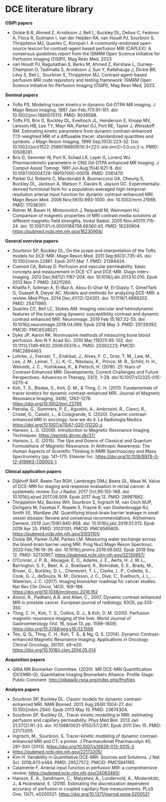 # DCE literature library

**OSIPI papers**
- Dickie B.R, Ahmed Z, Arvidsson J, Bell L, Buckley DL, Debus C, Fedorov A, Floca R, Gutmann I, van der Heijden RA, van Houdt PJ, Sourbron S, Thrippleton MJ, Quarles C,  Kompan I. A community-endorsed open-source lexicon for contrast-agent based perfusion MRI (CAPLEX): A consensus guidelines report from the ISMRM Open Science Initiative for Perfusion Imaging (OSIPI), Mag Resn Med, 2023
- van Houdt PJ, Ragunathan S, Berks M, Ahmed Z, Kershaw L, Gurney-Champion O, Tadimalla S, Arvidsson J, Sun Y, Kallehauge J, Dickie BR, Lévy S, Bell L, Sourbron S, Thrippleton MJ, Contrast-agent-based perfusion MRI code repository and testing framework: ISMRM Open Science Initiative for Perfusion Imaging (OSIPI),  Mag Resn Med, 2023.

**Seminal papers**
- Tofts PS. Modeling tracer kinetics in dynamic Gd-DTPA MR imaging. J Magn Reson Imaging. 1997 Jan-Feb;7(1):91-101. doi: 10.1002/jmri.1880070113. PMID: 9039598.
- Tofts PS, Brix G, Buckley DL, Evelhoch JL, Henderson E, Knopp MV, Larsson HB, Lee TY, Mayr NA, Parker GJ, Port RE, Taylor J, Weisskoff RM. Estimating kinetic parameters from dynamic contrast-enhanced T(1)-weighted MRI of a diffusable tracer: standardized quantities and symbols. J Magn Reson Imaging. 1999 Sep;10(3):223-32. Doi: 10.1002/(sici)1522-2586(199909)10:3<223::aid-jmri2>3.0.co;2-s. PMID: 10508281.
- Brix G, Semmler W, Port R, Schad LR, Layer G, Lorenz WJ. Pharmacokinetic parameters in CNS Gd-DTPA enhanced MR imaging. J Comput Assist Tomogr. 1991 Jul-Aug;15(4):621-8. doi: 10.1097/00004728-199107000-00018. PMID: 2061479.
- Parker GJ, Roberts C, Macdonald A, Buonaccorsi GA, Cheung S, Buckley DL, Jackson A, Watson Y, Davies K, Jayson GC. Experimentally-derived functional form for a population-averaged high-temporal-resolution arterial input function for dynamic contrast-enhanced MRI. Magn Reson Med. 2006 Nov;56(5):993-1000. doi: 10.1002/mrm.21066. PMID: 17036301.
- Rohrer M, Bauer H, Mintorovitch J, Requardt M, Weinmann HJ. Comparison of magnetic properties of MRI contrast media solutions at different magnetic field strengths. Invest Radiol. 2005 Nov;40(11):715-24. doi: 10.1097/01.rli.0000184756.66360.d3. PMID: 16230904. https://pubmed.ncbi.nlm.nih.gov/16230904/

**General overview papers**
-	Sourbron SP, Buckley DL. On the scope and interpretation of the Tofts models for DCE-MRI. Magn Reson Med. 2011 Sep;66(3):735-45. doi: 10.1002/mrm.22861. Epub 2011 Mar 7. PMID: 21384424.
-	Cuenod CA, Balvay D. Perfusion and vascular permeability: basic concepts and measurement in DCE-CT and DCE-MRI. Diagn Interv Imaging. 2013 Dec;94(12):1187-204. doi: 10.1016/j.diii.2013.10.010. Epub 2013 Nov 7. PMID: 24211260.
-	Khalifa F, Soliman A, El-Baz A, Abou El-Ghar M, El-Diasty T, Gimel'farb G, Ouseph R, Dwyer AC. Models and methods for analyzing DCE-MRI: a review. Med Phys. 2014 Dec;41(12):124301. doi: 10.1118/1.4898202. PMID: 25471985.
-	Quarles CC, Bell LC, Stokes AM. Imaging vascular and hemodynamic features of the brain using dynamic susceptibility contrast and dynamic contrast enhanced MRI. Neuroimage. 2019 Feb 15;187:32-55. doi: 10.1016/j.neuroimage.2018.04.069. Epub 2018 May 3. PMID: 29729392; PMCID: PMC6538021.
-	Dyke JP, Aaron RK. Noninvasive methods of measuring bone blood perfusion. Ann N Y Acad Sci. 2010 Mar;1192(1):95-102. doi: 10.1111/j.1749-6632.2009.05376.x. PMID: 20392223; PMCID: PMC2894463.
-	Lohrke, J., Frenzel, T., Endrikat, J., Alves, F. C., Grist, T. M., Law, M., Lee, J. M., Leiner, T., Li, K.-C., Nikolaou, K., Prince, M. R., Schild, H. H., Weinreb, J. C., Yoshikawa, K., & Pietsch, H. (2016). 25 Years of Contrast-Enhanced MRI: Developments, Current Challenges and Future Perspectives. Advances in Therapy, 33(1), 1–28. doi:10.1007/s12325-015-0275-4
-	Koh, T. S., Bisdas, S., Koh, D. M., & Thng, C. H. (2011). Fundamentals of tracer kinetics for dynamic contrast-enhanced MRI. Journal of Magnetic Resonance Imaging, 34(6), 1262–1276. https://doi.org/10.1002/jmri.22795
-	Petralia, G., Summers, P. E., Agostini, A., Ambrosini, R., Cianci, R., Cristel, G., Calistri, L., & Colagrande, S. (2020). Dynamic contrast-enhanced MRI in oncology: how we do it. La Radiologia Medica. https://doi.org/10.1007/s11547-020-01220-z
-	Hanson, L. G. (2009). Introduction to Magnetic Resonance Imaging Techniques. https://eprints.drcmr.dk/37/
-	Hanson, L. G. (2015). The Ups and Downs of Classical and Quantum Formulations of Magnetic Resonance. In Anthropic Awareness: The Human Aspects of Scientific Thinking in NMR Spectroscopy and Mass Spectrometry (pp. 141–171). Elsevier Inc. https://doi.org/10.1016/B978-0-12-419963-7.00003-1

 **Clinical application papers** 
-	Dijkhoff RAP, Beets-Tan RGH, Lambregts DMJ, Beets GL, Maas M. Value of DCE-MRI for staging and response evaluation in rectal cancer: A systematic review. Eur J Radiol. 2017 Oct;95:155-168. doi: 10.1016/j.ejrad.2017.08.009. Epub 2017 Aug 12. PMID: 28987662.
-	Thrippleton MJ, Backes WH, Sourbron S, Ingrisch M, van Osch MJP, Dichgans M, Fazekas F, Ropele S, Frayne R, van Oostenbrugge RJ, Smith EE, Wardlaw JM. Quantifying blood-brain barrier leakage in small vessel disease: Review and consensus recommendations. Alzheimers Dement. 2019 Jun;15(6):840-858. doi: 10.1016/j.jalz.2019.01.013. Epub 2019 Apr 25. PMID: 31031101; PMCID: PMC6565805. https://pubmed.ncbi.nlm.nih.gov/31031101/
-	Dickie BR, Parker GJM, Parkes LM. Measuring water exchange across the blood-brain barrier using MRI. Prog Nucl Magn Reson Spectrosc. 2020 Feb;116:19-39. doi: 10.1016/j.pnmrs.2019.09.002. Epub 2019 Sep 12. PMID: 32130957. https://pubmed.ncbi.nlm.nih.gov/32130957/
- O’Connor, J. P. B., Aboagye, E. O., Adams, J. E., Aerts, H. J. W. L., Barrington, S. F., Beer, A. J., Boellaard, R., Bohndiek, S. E., Brady, M., Brown, G., Buckley, D. L., Chenevert, T. L., Clarke, L. P., Collette, S., Cook, G. J., deSouza, N. M., Dickson, J. C., Dive, C., Evelhoch, J. L., … Waterton, J. C. (2017). Imaging biomarker roadmap for cancer studies. Nat Rev Clin Oncol, 14(3), 169–186. https://doi.org/10.1038/nrclinonc.2016.162
- Alonzi, R., Padhani, A.R. and Allen, C., 2007. Dynamic contrast enhanced MRI in prostate cancer. European journal of radiology, 63(3), pp.335-350.
- Thng, C. H., Koh, T. S., Collins, D. J., & Koh, D. M. (2010). Perfusion magnetic resonance imaging of the liver. World Journal of Gastroenterology (Vol. 16, Issue 13, pp. 1598–1609). https://doi.org/10.3748/wjg.v16.i13.1598
- Teo, Q. Q., Thng, C. H., Koh, T. S., & Ng, Q. S. (2014). Dynamic Contrast-enhanced Magnetic Resonance Imaging: Applications in Oncology. Clinical Oncology, 26(10), e9–e20. https://doi.org/10.1016/j.clon.2014.05.014

**Acquisition papers**
- QIBA MR Biomarker Committee. (2020). MR DCE-MRI Quantification (DCEMRI-Q), Quantitative Imaging Biomarkers Alliance. Profile Stage: Public Comment. http://qibawiki.rsna.org/index.php/Profiles

**Analysis papers**
- Sourbron SP, Buckley DL. Classic models for dynamic contrast-enhanced MRI. NMR Biomed. 2013 Aug;26(8):1004-27. doi: 10.1002/nbm.2940. Epub 2013 May 15. PMID: 23674304.
- Sourbron SP, Buckley DL. Tracer kinetic modelling in MRI: estimating perfusion and capillary permeability. Phys Med Biol. 2012 Jan 21;57(2):R1-33. doi: 10.1088/0031-9155/57/2/R1. Epub 2011 Dec 15. PMID: 22173205.
- Ingrisch, M., Sourbron, S. Tracer-kinetic modeling of dynamic contrast-enhanced MRI and CT: a primer. J Pharmacokinet Pharmacodyn 40, 281–300 (2013). https://doi.org/10.1007/s10928-013-9315-3
- https://pubmed.ncbi.nlm.nih.gov/22173205/
- Kim H. Variability in Quantitative DCE-MRI: Sources and Solutions. J Nat Sci. 2018;4(1):e484. PMID: 29527572; PMCID: PMC5841165.
- Calamente F, Arterial input function in perfusion MRI: a comprehensive review; https://pubmed.ncbi.nlm.nih.gov/24083460/
- Hanson, E. A., Sandmann, C., Malyshev, A., Lundervold, A., Modersitzki, J., & Hodneland, E. (2018). Estimating the discretization dependent accuracy of perfusion in coupled capillary flow measurements. PLoS One, 13(7), e0200521. https://doi.org/10.1371/journal.pone.0200521

